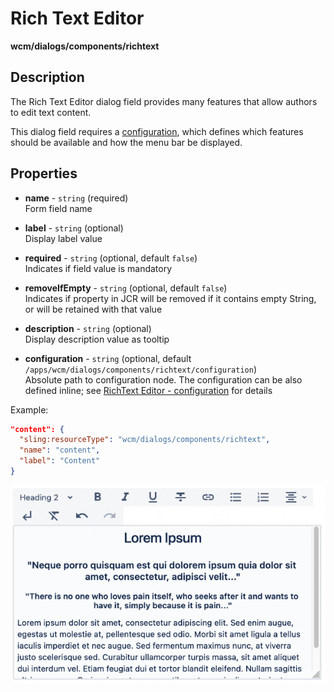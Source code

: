 # Rich Text Editor

**wcm/dialogs/components/richtext**

## Description


The Rich Text Editor dialog field provides many features that allow authors to edit text content.  

This dialog field requires a [configuration](./richtext-editor-configuration.md/), which defines which features should be available and how the menu bar be displayed.

## Properties

- **name** -  `string` (required)  
    Form field name

- **label** - `string` (optional)  
    Display label value

- **required** - `string` (optional, default `false`)  
    Indicates if field value is mandatory

- **removeIfEmpty** - `string` (optional, default `false`)  
    Indicates if property in JCR will be removed if it contains empty String, or will be retained with that value

- **description** - `string` (optional)  
    Display description value as tooltip

- **configuration** - `string` (optional, default `/apps/wcm/dialogs/components/richtext/configuration`)  
    Absolute path to configuration node. The configuration can be also defined inline; see [RichText Editor - configuration](./configuration) for details

Example:

```json
"content": {
  "sling:resourceType": "wcm/dialogs/components/richtext",
  "name": "content",
  "label": "Content"
}
```

![RichText Editor](rte1.png)
